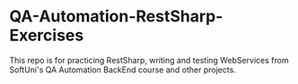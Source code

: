 # QA-Automation-RestSharp-Exercises
This repo is for practicing RestSharp, writing and testing WebServices from SoftUni's QA Automation BackEnd course and other projects.
